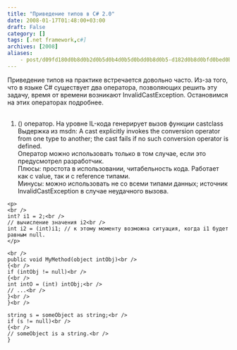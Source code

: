 ```yaml
---
title: "Приведение типов в C# 2.0"
date: 2008-01-17T01:48:00+03:00
draft: False
category: []
tags: [.net framework,c#]
archives: [2008]
aliases:
    - post/d09fd180d0b8d0b2d0b5d0b4d0b5d0bdd0b8d0b5-d182d0b8d0bfd0bed0b2-d0b2-C-20.aspx
---
```




Приведение типов на практике встречается довольно часто. Из-за того, что в языке C# существует два оператора, позволяющих решить эту задачу, время от времени возникают InvalidCastException. Остановимся на этих операторах подробнее.<br />
<br />
1. () оператор. На уровне IL-кода генерирует вызов функции castclass Выдержка из msdn: A cast explicitly invokes the conversion operator from one type to another; the cast fails if no such conversion operator is defined. <br />
Оператор можно использовать только в том случае, если это предусмотрел разработчик. <br />
Плюсы: простота в использовании, читабельность кода. Работает как с value, так и с reference типами.<br />
Минусы: можно использовать не со всеми типами данных; источник InvalidCastException в случае неудачного вызова. 


> 
	<p>
	<br />
	int? i1 = 2;<br />
	// вычисление значения i2<br />
	int i2 = (int)i1; // к этому моменту возможна ситуация, когда i1 будет равным null.
	</p>


> 
	<br />
	public void MyMethod(object intObj)<br />
	{<br />
	if (intObj != null)<br />
	{<br />
	int intO = (int) intObj;<br />
	// ...<br />
	}<br />
	}<br />


> 
	string s = someObject as string;<br />
	if (s != null)<br />
	{<br />
	// someObject is a string.<br />
	}


